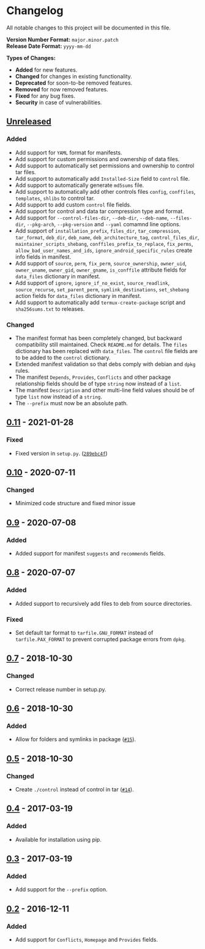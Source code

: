 # Changelog

All notable changes to this project will be documented in this file.

**Version Number Format:** `major.minor.patch`  
**Release Date Format:** `yyyy-mm-dd`  

**Types of Changes:**
- **Added** for new features.
- **Changed** for changes in existing functionality.
- **Deprecated** for soon-to-be removed features.
- **Removed** for now removed features.
- **Fixed** for any bug fixes.
- **Security** in case of vulnerabilities.
##


## [Unreleased]

### Added
- Add support for `YAML` format for manifests.
- Add support for custom permissions and ownership of data files.
- Add support to automatically set permissions and ownership to control tar files.
- Add support to automatically add `Installed-Size` field to `control` file.
- Add support to automatically generate `md5sums` file.
- Add support to automatically add other controls files `config`, `conffiles`, `templates`, `shlibs` to control tar.
- Add support to add custom `control` file fields.
- Add support for control and data tar compression type and format.
- Add support for `--control-files-dir`, `--deb-dir`, `--deb-name`, `--files-dir`, `--pkg-arch`, `--pkg-version` and `--yaml` comamnd line options.
- Add support of `installation_prefix`, `files_dir`, `tar_compression`, `tar_format`, `deb_dir`, `deb_name`, `deb_architecture_tag`, `control_files_dir`, `maintainer_scripts_shebang`, `conffiles_prefix_to_replace`, `fix_perms`, `allow_bad_user_names_and_ids`, `ignore_android_specific_rules` create info fields in manifest.
- Add support of `source`, `perm`, `fix_perm`, `source_ownership`, `owner_uid`, `owner_uname`, `owner_gid`, `owner_gname`, `is_conffile` attribute fields for `data_files` dictionary in manifest.
- Add support of `ignore`, `ignore_if_no_exist`, `source_readlink`, `source_recurse`, `set_parent_perm`, `symlink_destinations`, `set_shebang` action fields for `data_files` dictionary in manifest.
- Add support to automatically add `termux-create-package` script and `sha256sums.txt` to releases.

### Changed
- The manifest format has been completely changed, but backward compatibility still maintained. Check `README.md` for details. The `files` dictionary has been replaced with `data_files`. The `control` file fields are to be added to the `control` dictionary.
- Extended manifest validation so that debs comply with debian and `dpkg` rules.
- The manifest `Depends`, `Provides`, `Conflicts` and other package relationship fields should be of type `string` now instead of a `list`.
- The manifest `Description` and other multi-line field values should be of type `list` now instead of a `string`.
- The `--prefix` must now be an absolute path.


## [0.11] - 2021-01-28

### Fixed
- Fixed version in `setup.py`. ([`289ebc4f`](https://github.com/agnostic-apollo/termux-create-package/commit/289ebc4f))


## [0.10] - 2020-07-11

### Changed

- Minimized code structure and fixed minor issue


## [0.9] - 2020-07-08

### Added

- Added support for manifest `suggests` and `recommends` fields.


## [0.8] - 2020-07-07

### Added

- Added support to recursively add files to deb from source directories.

### Fixed

- Set default tar format to `tarfile.GNU_FORMAT` instead of `tarfile.PAX_FORMAT` to prevent corrupted package errors from `dpkg`.


## [0.7] - 2018-10-30

### Changed
- Correct release number in setup.py.


## [0.6] - 2018-10-30

### Added
- Allow for folders and symlinks in package ([`#15`](https://github.com/termux/termux-create-package/pull/15)).


## [0.5] - 2018-10-30

### Changed
- Create `./control` instead of control in tar ([`#14`](https://github.com/termux/termux-create-package/pull/14)).


## [0.4] - 2017-03-19

### Added
- Available for installation using pip.


## [0.3] - 2017-03-19

### Added
- Add support for the `--prefix` option.


## [0.2] - 2016-12-11

### Added

- Add support for `Conflicts`, `Homepage` and `Provides` fields.
##


[unreleased]: https://github.com/termux/termux-create-package/compare/v0.11.0...HEAD
[0.11]: https://github.com/termux/termux-create-package/compare/v0.10...v0.11
[0.10]: https://github.com/termux/termux-create-package/compare/v0.9...v0.10
[0.9]: https://github.com/termux/termux-create-package/compare/v0.8...v0.9
[0.8]: https://github.com/termux/termux-create-package/compare/v0.7...v0.8
[0.7]: https://github.com/termux/termux-create-package/releases/tag/v0.7
[0.6]: https://github.com/termux/termux-create-package/releases/tag/v0.6
[0.5]: https://github.com/termux/termux-create-package/releases/tag/v0.5
[0.4]: https://github.com/termux/termux-create-package/releases/tag/v0.4
[0.3]: https://github.com/termux/termux-create-package/releases/tag/v0.3
[0.2]: https://github.com/termux/termux-create-package/releases/tag/v0.2
